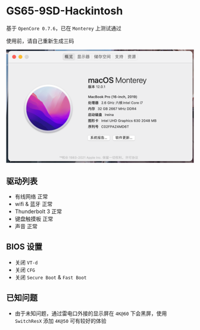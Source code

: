 # GS65-9SD-Hackintosh

基于 `OpenCore 0.7.6`，已在 `Monterey` 上测试通过

使用前，请自己重新生成三码

![img](img.png)



## 驱动列表

- 有线网络 正常
- wifi & 蓝牙 正常
- Thunderbolt 3 正常
- 键盘触摸板 正常
- 声音 正常



## BIOS 设置

- 关闭 `VT-d`
- 关闭 `CFG`
- 关闭 `Secure Boot` & `Fast Boot`



## 已知问题

- 由于未知问题，通过雷电口外接的显示屏在 `4K@60` 下会黑屏，使用 `SwitchResX` 添加 `4K@50` 可有较好的体验

